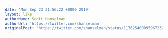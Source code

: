 ```yaml
---
date: 'Mon Sep 23 21:56:22 +0000 2019'
layout: like
authorName: Scott Hanselman
authorUrl: 'https://twitter.com/shanselman'
originalPost: 'https://twitter.com/shanselman/status/1176254000959672320'
---
```

